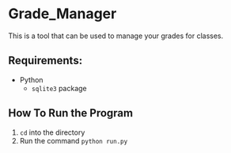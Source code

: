 # Grade_Manager

This is a tool that can be used to manage your grades for classes.

## Requirements:

* Python
  * ```sqlite3``` package
  
## How To Run the Program

1. ```cd``` into the directory
2. Run the command ```python run.py```

